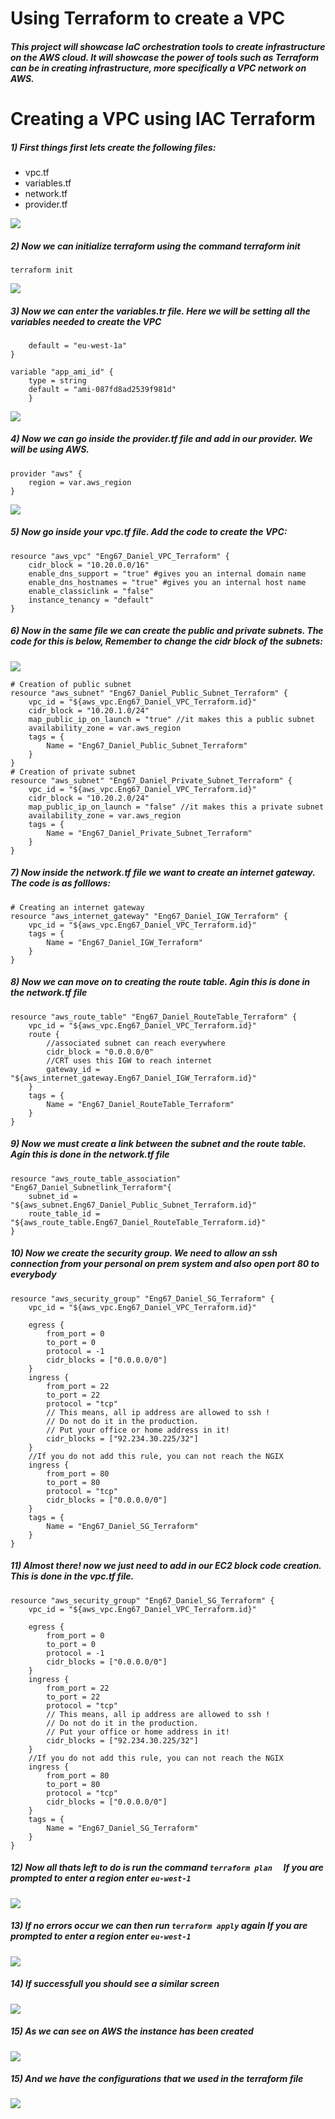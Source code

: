 # Using Terraform to create a VPC

##### This project will showcase IaC orchestration tools to create infrastructure on the AWS cloud. It will showcase the power of tools such as Terraform can be in creating infrastructure, more specifically a VPC network on AWS.

# Creating a VPC using IAC Terraform

##### 1) First things first lets create the following files:
- vpc.tf
- variables.tf
- network.tf
- provider.tf

![](images/1.png)

##### 2) Now we can initialize terraform using the command terraform init
``` terraform init ```

![](images/2.png)

##### 3) Now we can enter the variables.tr file. Here we will be setting all the variables needed to create the VPC
``` variable "aws_region" {  
    default = "eu-west-1a"
}

variable "app_ami_id" {
    type = string
    default = "ami-087fd8ad2539f981d"
    }

```
![](images/3.png)

##### 4) Now we can go inside the provider.tf file and add in our provider. We will be using AWS.
```
provider "aws" {
    region = var.aws_region
}
```

![](images/4.png)

##### 5) Now go inside your vpc.tf file. Add the code to create the VPC:
```
resource "aws_vpc" "Eng67_Daniel_VPC_Terraform" {
    cidr_block = "10.20.0.0/16"
    enable_dns_support = "true" #gives you an internal domain name
    enable_dns_hostnames = "true" #gives you an internal host name
    enable_classiclink = "false"
    instance_tenancy = "default"     
}
```
##### 6) Now in the same file we can create the public and private subnets. The code for this is below, Remember to change the cidr block of the subnets:

![](images/5.png)

```
# Creation of public subnet 
resource "aws_subnet" "Eng67_Daniel_Public_Subnet_Terraform" {
    vpc_id = "${aws_vpc.Eng67_Daniel_VPC_Terraform.id}"
    cidr_block = "10.20.1.0/24"
    map_public_ip_on_launch = "true" //it makes this a public subnet
    availability_zone = var.aws_region
    tags = {
        Name = "Eng67_Daniel_Public_Subnet_Terraform"
    }
}
# Creation of private subnet 
resource "aws_subnet" "Eng67_Daniel_Private_Subnet_Terraform" {
    vpc_id = "${aws_vpc.Eng67_Daniel_VPC_Terraform.id}"
    cidr_block = "10.20.2.0/24"
    map_public_ip_on_launch = "false" //it makes this a private subnet
    availability_zone = var.aws_region
    tags = {
        Name = "Eng67_Daniel_Private_Subnet_Terraform"
    }
}
```

##### 7) Now inside the network.tf file we want to create an internet gateway. The code is as folllows:
```
# Creating an internet gateway
resource "aws_internet_gateway" "Eng67_Daniel_IGW_Terraform" {
    vpc_id = "${aws_vpc.Eng67_Daniel_VPC_Terraform.id}"
    tags = {
        Name = "Eng67_Daniel_IGW_Terraform"
    }
}
```

##### 8) Now we can move on to creating the route table. Agin this is done in the network.tf file
```
resource "aws_route_table" "Eng67_Daniel_RouteTable_Terraform" {
    vpc_id = "${aws_vpc.Eng67_Daniel_VPC_Terraform.id}"
    route {
        //associated subnet can reach everywhere
        cidr_block = "0.0.0.0/0" 
        //CRT uses this IGW to reach internet
        gateway_id = "${aws_internet_gateway.Eng67_Daniel_IGW_Terraform.id}" 
    }
    tags = {
        Name = "Eng67_Daniel_RouteTable_Terraform"
    }
}
```

##### 9) Now we must create a link between the subnet and the route table. Agin this is done in the network.tf file
```
resource "aws_route_table_association" "Eng67_Daniel_Subnetlink_Terraform"{
    subnet_id = "${aws_subnet.Eng67_Daniel_Public_Subnet_Terraform.id}"
    route_table_id = "${aws_route_table.Eng67_Daniel_RouteTable_Terraform.id}"
}
```

##### 10) Now we create the security group. We need to allow an ssh connection from your personal on prem system and also open port 80 to everybody
```
resource "aws_security_group" "Eng67_Daniel_SG_Terraform" {
    vpc_id = "${aws_vpc.Eng67_Daniel_VPC_Terraform.id}"
    
    egress {
        from_port = 0
        to_port = 0
        protocol = -1
        cidr_blocks = ["0.0.0.0/0"]
    }
    ingress {
        from_port = 22
        to_port = 22
        protocol = "tcp"
        // This means, all ip address are allowed to ssh ! 
        // Do not do it in the production. 
        // Put your office or home address in it!
        cidr_blocks = ["92.234.30.225/32"]
    }
    //If you do not add this rule, you can not reach the NGIX  
    ingress {
        from_port = 80
        to_port = 80
        protocol = "tcp"
        cidr_blocks = ["0.0.0.0/0"]
    }
    tags = {
        Name = "Eng67_Daniel_SG_Terraform"
    }
}
```

##### 11) Almost there! now we just need to add in our EC2 block code creation. This is done in the vpc.tf file.
```
resource "aws_security_group" "Eng67_Daniel_SG_Terraform" {
    vpc_id = "${aws_vpc.Eng67_Daniel_VPC_Terraform.id}"
    
    egress {
        from_port = 0
        to_port = 0
        protocol = -1
        cidr_blocks = ["0.0.0.0/0"]
    }
    ingress {
        from_port = 22
        to_port = 22
        protocol = "tcp"
        // This means, all ip address are allowed to ssh ! 
        // Do not do it in the production. 
        // Put your office or home address in it!
        cidr_blocks = ["92.234.30.225/32"]
    }
    //If you do not add this rule, you can not reach the NGIX  
    ingress {
        from_port = 80
        to_port = 80
        protocol = "tcp"
        cidr_blocks = ["0.0.0.0/0"]
    }
    tags = {
        Name = "Eng67_Daniel_SG_Terraform"
    }
}
```

##### 12) Now all thats left to do is run the command ```terraform plan  ``` If you are prompted to enter a region enter ```eu-west-1 ```

![](images/6.png)

##### 13) If no errors occur we can then run ```terraform apply``` again If you are prompted to enter a region enter ```eu-west-1 ```

![](images/7.png)

##### 14) If successfull you should see a similar screen

![](images/8.png)

##### 15) As we can see on AWS the instance has been created

![](images/9.png)

##### 15) And we have the configurations that we used in the terraform file

![](images/10.png)
